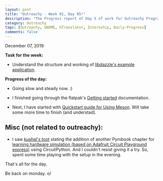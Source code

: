 ```yaml
---
layout: post
title: "Outreachy - Week 01, Day 05!"
description: "The Progress report of Day 5 of work for Outreachy Program."
category: Outreachy
tags: [Outreachy, GNOME, GTranslator, Internship, Daily-Progress]
comments: false
---
```


December 07, 2019

**Task for the week:**

- Understand the structure and working of [libdazzle's example application](https://gitlab.gnome.org/GNOME/libdazzle/blob/master/examples/app).

**Progress of the day:**

- Going slow and steady now. :)

- I finished going through the flatpak's [Getting started](http://docs.flatpak.org/en/latest/index.html) documentation.

- Next, I have started with [Quickstart guide for Using Meson](https://mesonbuild.com/Quick-guide.html). Will take some more time to finish (and understad). <!-- break -->

## Misc (not related to outreachy):

- I saw [kushal's toot](https://toots.dgplug.org/web/statuses/103266106665804488) stating the addition of another Pymbook chapter for [learning hardware simulation (based on Adafruit Circuit Playground express)](https://pymbook.readthedocs.io/en/latest/hardwaresimulation.html) using CircuitPython. And I couldn't resist giving it a try. So, spent some time playing with the setup in the evening.

That's all for the day.

Be back on monday. o/

